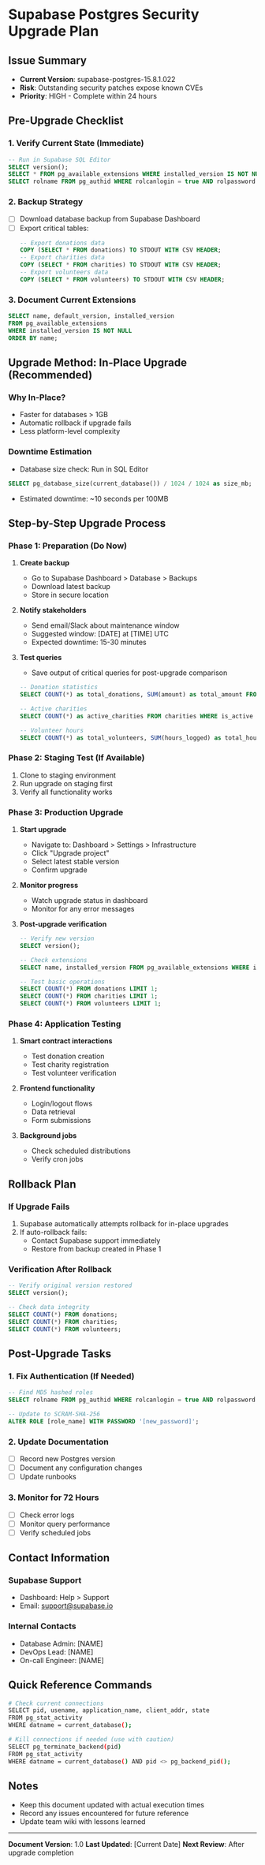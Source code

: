 # Supabase Postgres Security Upgrade Plan

## Issue Summary
- **Current Version**: supabase-postgres-15.8.1.022
- **Risk**: Outstanding security patches expose known CVEs
- **Priority**: HIGH - Complete within 24 hours

## Pre-Upgrade Checklist

### 1. Verify Current State (Immediate)
```sql
-- Run in Supabase SQL Editor
SELECT version();
SELECT * FROM pg_available_extensions WHERE installed_version IS NOT NULL;
SELECT rolname FROM pg_authid WHERE rolcanlogin = true AND rolpassword LIKE 'md5%';
```

### 2. Backup Strategy
- [ ] Download database backup from Supabase Dashboard
- [ ] Export critical tables:
  ```sql
  -- Export donations data
  COPY (SELECT * FROM donations) TO STDOUT WITH CSV HEADER;
  -- Export charities data
  COPY (SELECT * FROM charities) TO STDOUT WITH CSV HEADER;
  -- Export volunteers data
  COPY (SELECT * FROM volunteers) TO STDOUT WITH CSV HEADER;
  ```

### 3. Document Current Extensions
```sql
SELECT name, default_version, installed_version 
FROM pg_available_extensions 
WHERE installed_version IS NOT NULL
ORDER BY name;
```

## Upgrade Method: In-Place Upgrade (Recommended)

### Why In-Place?
- Faster for databases > 1GB
- Automatic rollback if upgrade fails
- Less platform-level complexity

### Downtime Estimation
- Database size check: Run in SQL Editor
```sql
SELECT pg_database_size(current_database()) / 1024 / 1024 as size_mb;
```
- Estimated downtime: ~10 seconds per 100MB

## Step-by-Step Upgrade Process

### Phase 1: Preparation (Do Now)
1. **Create backup**
   - Go to Supabase Dashboard > Database > Backups
   - Download latest backup
   - Store in secure location

2. **Notify stakeholders**
   - Send email/Slack about maintenance window
   - Suggested window: [DATE] at [TIME] UTC
   - Expected downtime: 15-30 minutes

3. **Test queries**
   - Save output of critical queries for post-upgrade comparison
   ```sql
   -- Donation statistics
   SELECT COUNT(*) as total_donations, SUM(amount) as total_amount FROM donations;
   
   -- Active charities
   SELECT COUNT(*) as active_charities FROM charities WHERE is_active = true;
   
   -- Volunteer hours
   SELECT COUNT(*) as total_volunteers, SUM(hours_logged) as total_hours FROM volunteers;
   ```

### Phase 2: Staging Test (If Available)
1. Clone to staging environment
2. Run upgrade on staging first
3. Verify all functionality works

### Phase 3: Production Upgrade
1. **Start upgrade**
   - Navigate to: Dashboard > Settings > Infrastructure
   - Click "Upgrade project"
   - Select latest stable version
   - Confirm upgrade

2. **Monitor progress**
   - Watch upgrade status in dashboard
   - Monitor for any error messages

3. **Post-upgrade verification**
   ```sql
   -- Verify new version
   SELECT version();
   
   -- Check extensions
   SELECT name, installed_version FROM pg_available_extensions WHERE installed_version IS NOT NULL;
   
   -- Test basic operations
   SELECT COUNT(*) FROM donations LIMIT 1;
   SELECT COUNT(*) FROM charities LIMIT 1;
   SELECT COUNT(*) FROM volunteers LIMIT 1;
   ```

### Phase 4: Application Testing
1. **Smart contract interactions**
   - Test donation creation
   - Test charity registration
   - Test volunteer verification

2. **Frontend functionality**
   - Login/logout flows
   - Data retrieval
   - Form submissions

3. **Background jobs**
   - Check scheduled distributions
   - Verify cron jobs

## Rollback Plan

### If Upgrade Fails
1. Supabase automatically attempts rollback for in-place upgrades
2. If auto-rollback fails:
   - Contact Supabase support immediately
   - Restore from backup created in Phase 1

### Verification After Rollback
```sql
-- Verify original version restored
SELECT version();

-- Check data integrity
SELECT COUNT(*) FROM donations;
SELECT COUNT(*) FROM charities;
SELECT COUNT(*) FROM volunteers;
```

## Post-Upgrade Tasks

### 1. Fix Authentication (If Needed)
```sql
-- Find MD5 hashed roles
SELECT rolname FROM pg_authid WHERE rolcanlogin = true AND rolpassword LIKE 'md5%';

-- Update to SCRAM-SHA-256
ALTER ROLE [role_name] WITH PASSWORD '[new_password]';
```

### 2. Update Documentation
- [ ] Record new Postgres version
- [ ] Document any configuration changes
- [ ] Update runbooks

### 3. Monitor for 72 Hours
- [ ] Check error logs
- [ ] Monitor query performance
- [ ] Verify scheduled jobs

## Contact Information

### Supabase Support
- Dashboard: Help > Support
- Email: support@supabase.io

### Internal Contacts
- Database Admin: [NAME]
- DevOps Lead: [NAME]
- On-call Engineer: [NAME]

## Quick Reference Commands

```bash
# Check current connections
SELECT pid, usename, application_name, client_addr, state 
FROM pg_stat_activity 
WHERE datname = current_database();

# Kill connections if needed (use with caution)
SELECT pg_terminate_backend(pid) 
FROM pg_stat_activity 
WHERE datname = current_database() AND pid <> pg_backend_pid();
```

## Notes
- Keep this document updated with actual execution times
- Record any issues encountered for future reference
- Update team wiki with lessons learned

---
**Document Version**: 1.0
**Last Updated**: [Current Date]
**Next Review**: After upgrade completion